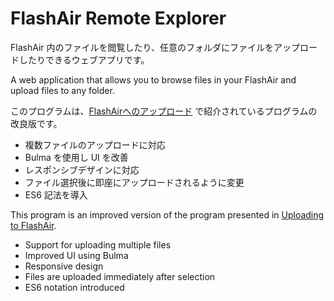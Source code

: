 # FlashAir Remote Explorer

FlashAir 内のファイルを閲覧したり、任意のフォルダにファイルをアップロードしたりできるウェブアプリです。

A web application that allows you to browse files in your FlashAir and upload files to any folder.

このプログラムは、[FlashAirへのアップロード](https://flashair-developers.github.io/website/docs/tutorials/advanced/2.html) で紹介されているプログラムの改良版です。

- 複数ファイルのアップロードに対応
- Bulma を使用し UI を改善
- レスポンシブデザインに対応
- ファイル選択後に即座にアップロードされるように変更
- ES6 記法を導入

This program is an improved version of the program presented in [Uploading to FlashAir](https://flashair-developers.github.io/website/docs/tutorials/advanced/2.html).

- Support for uploading multiple files
- Improved UI using Bulma
- Responsive design
- Files are uploaded immediately after selection
- ES6 notation introduced
